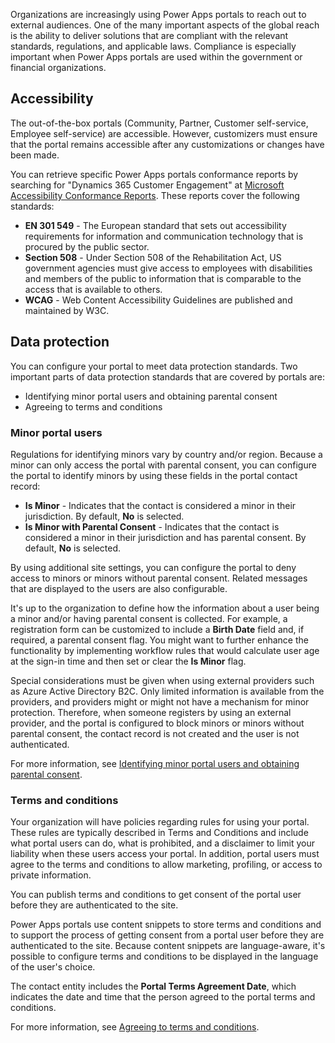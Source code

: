 Organizations are increasingly using Power Apps portals to reach out to external audiences. One of the many important aspects of the global reach is the ability to deliver solutions that are compliant with the relevant standards, regulations, and applicable laws. Compliance is especially important when Power Apps portals are used within the government or financial organizations.

## Accessibility

The out-of-the-box portals (Community, Partner, Customer self-service, Employee self-service) are accessible. However, customizers must ensure that the portal remains accessible after any customizations or changes have been made.

You can retrieve specific Power Apps portals conformance reports by searching for "Dynamics 365 Customer Engagement" at [Microsoft Accessibility Conformance Reports](https://cloudblogs.microsoft.com/industry-blog/government/2018/09/11/accessibility-conformance-reports/?azure-portal=true). These reports cover the following standards:

- **EN 301 549** - The European standard that sets out accessibility requirements for information and communication technology that is procured by the public sector.
- **Section 508** - Under Section 508 of the Rehabilitation Act, US government agencies must give access to employees with disabilities and members of the public to information that is comparable to the access that is available to others.
- **WCAG** - Web Content Accessibility Guidelines are published and maintained by W3C.

## Data protection 

You can configure your portal to meet data protection standards. Two important parts of data protection standards that are covered by portals are:

- Identifying minor portal users and obtaining parental consent
- Agreeing to terms and conditions

### Minor portal users

Regulations for identifying minors vary by country and/or region. Because a minor can only access the portal with parental consent, you can configure the portal to identify minors by using these fields in the portal contact record:

- **Is Minor** - Indicates that the contact is considered a minor in their jurisdiction. By default, **No** is selected.
- **Is Minor with Parental Consent** - Indicates that the contact is considered a minor in their jurisdiction and has parental consent. By default, **No** is selected.

By using additional site settings, you can configure the portal to deny access to minors or minors without parental consent. Related messages that are displayed to the users are also configurable.

It's up to the organization to define how the information about a user being a minor and/or having parental consent is collected. For example, a registration form can be customized to include a **Birth Date** field and, if required, a parental consent flag. You might want to further enhance the functionality by implementing workflow rules that would calculate user age at the sign-in time and then set or clear the **Is Minor** flag.

Special considerations must be given when using external providers such as Azure Active Directory B2C. Only limited information is available from the providers, and providers might or might not have a mechanism for minor protection. Therefore, when someone registers by using an external provider, and the portal is configured to block minors or minors without parental consent, the contact record is not created and the user is not authenticated.

For more information, see [Identifying minor portal users and obtaining parental consent](https://docs.microsoft.com/powerapps/maker/portals/configure/implement-gdpr#identifying-minor-portal-users-and-obtaining-parental-consent/?azure-portal=true).

### Terms and conditions

Your organization will have policies regarding rules for using your portal. These rules are typically described in Terms and Conditions and include what portal users can do, what is prohibited, and a disclaimer to limit your liability when these users access your portal. In addition, portal users must agree to the terms and conditions to allow marketing, profiling, or access to private information.

You can publish terms and conditions to get consent of the portal user before they are authenticated to the site.

Power Apps portals use content snippets to store terms and conditions and to support the process of getting consent from a portal user before they are authenticated to the site. Because content snippets are language-aware, it's possible to configure terms and conditions to be displayed in the language of the user's choice.

The contact entity includes the **Portal Terms Agreement Date**, which indicates the date and time that the person agreed to the portal terms and conditions.

For more information, see [Agreeing to terms and conditions](https://docs.microsoft.com/powerapps/maker/portals/configure/implement-gdpr#agreeing-to-terms-and-conditions/?azure-portal=true).
